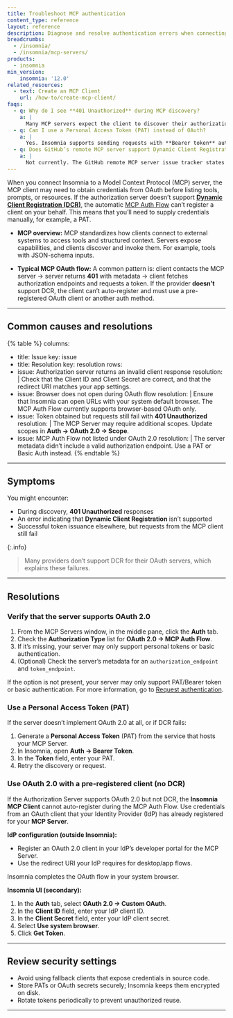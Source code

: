 ```yaml
---
title: Troubleshoot MCP authentication
content_type: reference
layout: reference
description: Diagnose and resolve authentication errors when connecting Insomnia to MCP servers that don’t support OAuth Dynamic Client Registration.
breadcrumbs:
  - /insomnia/
  - /insomnia/mcp-servers/
products:
  - insomnia
min_version:
    insomnia: '12.0'  
related_resources:
  - text: Create an MCP Client
    url: /how-to/create-mcp-client/
faqs:
  - q: Why do I see **401 Unauthorized** during MCP discovery?
    a: |
      Many MCP servers expect the client to discover their authorization server first. A typical flow is: client accesses server → server returns **401** with metadata → client follows metadata to get OAuth endpoints. If the provider doesn’t support Dynamic Client Registration, automatic registration fails and you must use a pre-registered client or a personal token. :contentReference[oaicite:7]{index=7}
  - q: Can I use a Personal Access Token (PAT) instead of OAuth?
    a: |
      Yes. Insomnia supports sending requests with **Bearer token** auth. If your MCP server documents PAT usage, set **Auth → Bearer token** and provide the token. :contentReference[oaicite:8]{index=8}
  - q: Does GitHub’s remote MCP server support Dynamic Client Registration?
    a: |
      Not currently. The GitHub remote MCP server issue tracker states DCR isn’t supported yet; use a pre-registered client or a PAT per server documentation. :contentReference[oaicite:9]{index=9}
---
```

When you connect Insomnia to a Model Context Protocol (MCP) server, the MCP client may need to obtain credentials from OAuth before listing tools, prompts, or resources. If the authorization server doesn’t support [**Dynamic Client Registration (DCR)**](/dev-portal/dynamic-client-registration/), the automatic [MCP Auth Flow](insomnia/create-mcp-client/#authentication-flow) can’t register a client on your behalf. This means that you’ll need to supply credentials manually, for example, a PAT.

- **MCP overview:** MCP standardizes how clients connect to external systems to access tools and structured context. Servers expose capabilities, and clients discover and invoke them. For example, tools with JSON-schema inputs.

- **Typical MCP OAuth flow:** A common pattern is: client contacts the MCP server → server returns **401** with metadata → client fetches authorization endpoints and requests a token. If the provider **doesn’t** support DCR, the client can’t auto-register and must use a pre-registered OAuth client or another auth method.

---
## Common causes and resolutions
<!-- vale off -->
{% table %}
columns:
- title: Issue
  key: issue
- title: Resolution
  key: resolution
rows:
- issue: Authorization server returns an invalid client response
  resolution: |
   Check that the Client ID and Client Secret are correct, and that the redirect URI matches your app settings.
- issue: Browser does not open during OAuth flow
  resolution: |
   Ensure that Insomnia can open URLs with your system default browser. The MCP Auth Flow currently supports browser-based OAuth only.
- issue: Token obtained but requests still fail with **401 Unauthorized**
  resolution: |
   The MCP Server may require additional scopes. Update scopes in **Auth → OAuth 2.0 → Scope**.
- issue: MCP Auth Flow not listed under OAuth 2.0
  resolution: |
   The server metadata didn’t include a valid authorization endpoint. Use a PAT or Basic Auth instead.
{% endtable %}
<!-- vale on -->
---

## Symptoms

You might encounter:
- During discovery, **401 Unauthorized** responses  
- An error indicating that **Dynamic Client Registration** isn’t supported  
- Successful token issuance elsewhere, but requests from the MCP client still fail

{:.info}
> Many providers don’t support DCR for their OAuth servers, which explains these failures.

---

## Resolutions

### Verify that the server supports OAuth 2.0

1. From the MCP Servers window, in the middle pane, click the **Auth** tab.  
2. Check the **Authorization Type** list for **OAuth 2.0 → MCP Auth Flow**.  
3. If it’s missing, your server may only support personal tokens or basic authentication.  
4. (Optional) Check the server’s metadata for an `authorization_endpoint` and `token_endpoint`.

If the option is not present, your server may only support PAT/Bearer token or basic authentication. For more information, go to [Request authentication](/insomnia/request-authentication/).

### Use a Personal Access Token (PAT)

If the server doesn’t implement OAuth 2.0 at all, or if DCR fails:

1. Generate a **Personal Access Token** (PAT) from the service that hosts your MCP Server.  
2. In Insomnia, open **Auth → Bearer Token**.  
3. In the **Token** field, enter your PAT.  
4. Retry the discovery or request.

### Use OAuth 2.0 with a pre-registered client (no DCR)

If the Authorization Server supports OAuth 2.0 but not DCR, the **Insomnia MCP Client** cannot auto-register during the MCP Auth Flow. Use credentials from an OAuth client that your Identity Provider (IdP) has already registered for your **MCP Server**.

**IdP configuration (outside Insomnia):**
- Register an OAuth 2.0 client in your IdP’s developer portal for the MCP Server.
- Use the redirect URI your IdP requires for desktop/app flows.  

Insomnia completes the OAuth flow in your system browser.

**Insomnia UI (secondary):**
1. In the **Auth** tab, select **OAuth 2.0 → Custom OAuth**.
2. In the **Client ID** field, enter your IdP client ID.
3. In the **Client Secret** field, enter your IdP client secret.
4. Select **Use system browser**.
5. Click **Get Token**.

---

## Review security settings

- Avoid using fallback clients that expose credentials in source code.  
- Store PATs or OAuth secrets securely; Insomnia keeps them encrypted on disk.  
- Rotate tokens periodically to prevent unauthorized reuse.
---